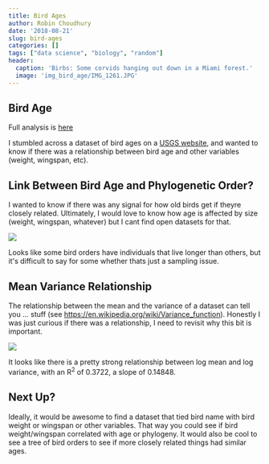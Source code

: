 ```yaml
---
title: Bird Ages
author: Robin Choudhury
date: '2018-08-21'
slug: bird-ages
categories: []
tags: ["data science", "biology", "random"]
header:
  caption: 'Birbs: Some corvids hanging out down in a Miami forest.'
  image: 'img_bird_age/IMG_1261.JPG'
---
```


## Bird Age

Full analysis is [here](https://github.com/robchoudhury/birdage)

I stumbled across a dataset of bird ages on a [USGS website](https://www.pwrc.usgs.gov/bbl/longevity/longevity_main.cfm), and wanted to know if there was a relationship between bird age and other variables (weight, wingspan, etc).

## Link Between Bird Age and Phylogenetic Order?

I wanted to know if there was any signal for how old birds get if theyre closely related. Ultimately, I would love to know how age is affected by size (weight, wingspan, whatever) but I cant find open datasets for that.

![](/img/img_bird_age/joy_plot.png)

Looks like some bird orders have individuals that live longer than others, but it's difficult to say for some whether thats just a sampling issue.

## Mean Variance Relationship

The relationship between the mean and the variance of a dataset can tell you ... stuff (see https://en.wikipedia.org/wiki/Variance_function). Honestly I was just curious if there was a relationship, I need to revisit why this bit is important.

![](/img/img_bird_age/mean_variance.png)

It looks like there is a pretty strong relationship between log mean and log variance, with an R<sup>2</sup> of 0.3722, a slope of 0.14848. 

## Next Up?

Ideally, it would be awesome to find a dataset that tied bird name with bird weight or wingspan or other variables. That way you could see if bird weight/wingspan correlated with age or phylogeny. It would also be cool to see a tree of bird orders to see if more closely related things had similar ages.
